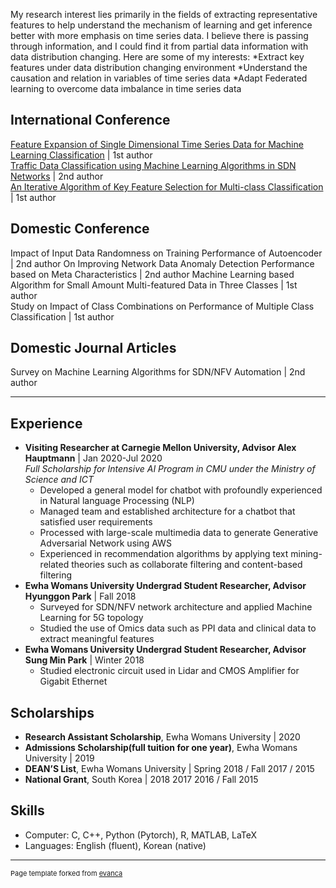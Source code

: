 <!--### Research Interests-->
My research interest lies primarily in the fields of extracting representative features to help understand the
mechanism of learning and get inference better with more emphasis on time series data. I believe there is
passing through information, and I could find it from partial data information with data distribution changing. Here
are some of my interests:
*Extract key features under data distribution changing environment
*Understand the causation and relation in variables of time series data
*Adapt Federated learning to overcome data imbalance in time series data

<!--### Publications-->
## International Conference
[Feature Expansion of Single Dimensional Time Series Data for Machine Learning Classification](/pdf/ICUFN2021.pdf)  | 1st author  
[Traffic Data Classification using Machine Learning Algorithms in SDN Networks](/pdf/ICTC2020.pdf)  | 2nd author  
[An Iterative Algorithm of Key Feature Selection for Multi-class Classification](/pdf/ICUFN2019.pdf)  | 1st author  

## Domestic Conference
Impact of Input Data Randomness on Training Performance of Autoencoder | 2nd author 
On Improving Network Data Anomaly Detection Performance based on Meta Characteristics | 2nd author 
Machine Learning based Algorithm for Small Amount Multi-featured Data in Three Classes  | 1st author  
Study on Impact of Class Combinations on Performance of Multiple Class Classification  | 1st author  

## Domestic Journal Articles
Survey on Machine Learning Algorithms for SDN/NFV Automation  | 2nd author  

<!--
### Projects
- **Supervised Agile Machine Learning Techniques for Network Automation based on Network Data Analytic Function** | 2019–Present\
*meta information, deep learning, machine learning*
- **Language-Conditioning Processing System based on Connectionism Model and Machine Learning for Age-Related Language Impairment Prediction** | 2019–2020\
*linear regression, feature selection*
-->
---

## Experience
- **Visiting Researcher at Carnegie Mellon University, Advisor Alex Hauptmann** | Jan 2020-Jul 2020\
*Full Scholarship for Intensive AI Program in CMU under the Ministry of Science and ICT*
  * Developed a general model for chatbot with profoundly experienced in Natural language Processing (NLP)
  * Managed team and established architecture for a chatbot that satisfied user requirements
  * Processed with large-scale multimedia data to generate Generative Adversarial Network using AWS
  * Experienced in recommendation algorithms by applying text mining-related theories such as collaborate filtering
and content-based filtering
- **Ewha Womans University Undergrad Student Researcher, Advisor Hyunggon Park** | Fall 2018
  * Surveyed for SDN/NFV network architecture and applied Machine Learning for 5G topology
  * Studied the use of Omics data such as PPI data and clinical data to extract meaningful features
- **Ewha Womans University Undergrad Student Researcher, Advisor Sung Min Park** | Winter 2018
  * Studied electronic circuit used in Lidar and CMOS Amplifier for Gigabit Ethernet


## Scholarships
* **Research Assistant Scholarship**, Ewha Womans University  | 2020
* **Admissions Scholarship(full tuition for one year)**, Ewha Womans University | 2019
* **DEAN’S List**, Ewha Womans University | Spring 2018 / Fall 2017 / 2015
* **National Grant**, South Korea | 2018 2017 2016 / Fall 2015
## Skills
- Computer: C, C++, Python (Pytorch), R, MATLAB, LaTeX
- Languages: English (fluent), Korean (native)

---
<p style="font-size:11px">Page template forked from <a href="https://github.com/evanca/quick-portfolio">evanca</a></p>
<!-- Remove above link if you don't want to attibute -->

